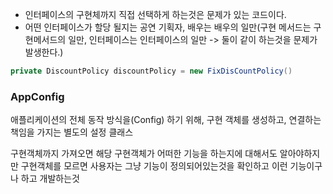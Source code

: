 
- 인터페이스의 구현체까지 직접 선택하게 하는것은 문제가 있는 코드이다.
- 어떤 인터페이스가 할당 될지는 공연 기획자, 배우는 배우의 일만(구현 메서드는 구현메서드의 일만, 인터페이스는 인터페이스의 일만 -> 둘이 같이 하는것을 문제가 발생한다.)

```java
private DiscountPolicy discountPolicy = new FixDisCountPolicy() 
```


### AppConfig  

애플리케이션의 전체 동작 방식을(Config) 하기 위해, 구현 객체를 생성하고, 연결하는 책임을 가지는 별도의 설정 클래스

구현객체까지 가져오면 해당 구현객체가 어떠한 기능을 하는지에 대해서도 알아야하지만
구현객체를 모르면 사용자는 그냥 기능이 정의되어있는것을 확인하고 이런 기능이구나 하고 개발하는것
